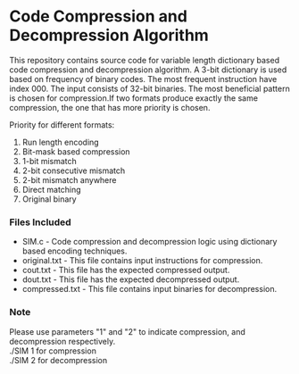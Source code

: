 # Code Compression and Decompression Algorithm

This repository contains source code for variable length dictionary based code compression 
and decompression algorithm. A 3-bit dictionary is used based on frequency of binary codes.
The most frequent instruction have index 000. The input consists of 32-bit binaries. The most
beneficial pattern is chosen for compression.If two formats produce exactly the same compression, 
the one that has more priority is chosen. 

Priority for different formats:
1. Run length encoding
2. Bit-mask based compression
3. 1-bit mismatch
4. 2-bit consecutive mismatch
5. 2-bit mismatch anywhere
6. Direct matching
7. Original binary

### Files Included

* SIM.c     	 - Code compression and decompression logic using dictionary based encoding techniques.
* original.txt   - This file contains input instructions for compression.
* cout.txt       - This file has the expected compressed output.
* dout.txt       - This file has the expected decompressed output.
* compressed.txt - This file contains input binaries for decompression.  

### Note

Please use parameters "1" and "2" to indicate compression, and decompression respectively.<br />
./SIM 1 for compression <br />
./SIM 2 for decompression <br />  	